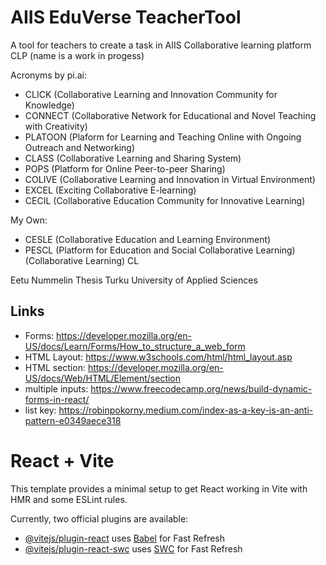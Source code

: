 # AIIS EduVerse TeacherTool
 A tool for teachers to create a task in AIIS Collaborative learning platform CLP (name is a work in progess)

Acronyms by pi.ai:
 + CLICK (Collaborative Learning and Innovation Community for Knowledge)
 + CONNECT (Collaborative Network for Educational and Novel Teaching with Creativity)
 + PLATOON (Plaform for Learning and Teaching Online with Ongoing Outreach and Networking)
 + CLASS (Collaborative Learning and Sharing System)
 + POPS (Platform for Online Peer-to-peer Sharing)
 + COLIVE (Collaborative Learning and Innovation in Virtual Environment)
 + EXCEL (Exciting Collaborative E-learning)
 + CECIL (Collaborative Education Community for Innovative Learning)

 My Own:
 + CESLE (Collaborative Education and Learning Environment)
 + PESCL (Platform for Education and Social Collaborative Learning)
 (Collaborative Learning) CL


 Eetu Nummelin
 Thesis
 Turku University of Applied Sciences

 ## Links
 + Forms: https://developer.mozilla.org/en-US/docs/Learn/Forms/How_to_structure_a_web_form
 + HTML Layout: https://www.w3schools.com/html/html_layout.asp
 + HTML section: https://developer.mozilla.org/en-US/docs/Web/HTML/Element/section 
 + multiple inputs: https://www.freecodecamp.org/news/build-dynamic-forms-in-react/
 + list key: https://robinpokorny.medium.com/index-as-a-key-is-an-anti-pattern-e0349aece318 

# React + Vite

This template provides a minimal setup to get React working in Vite with HMR and some ESLint rules.

Currently, two official plugins are available:

- [@vitejs/plugin-react](https://github.com/vitejs/vite-plugin-react/blob/main/packages/plugin-react/README.md) uses [Babel](https://babeljs.io/) for Fast Refresh
- [@vitejs/plugin-react-swc](https://github.com/vitejs/vite-plugin-react-swc) uses [SWC](https://swc.rs/) for Fast Refresh
